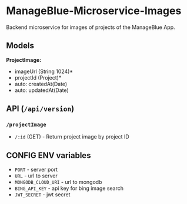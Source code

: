# ManageBlue-Microservice-Images
Backend microservice for images of projects of the ManageBlue App.

## Models

**ProjectImage:**
- imageUrl (String 1024)*
- projectId (Project)*
- auto: createdAt(Date)
- auto: updatedAt(Date)


## API (`/api/version`)

### `/projectImage`
- `/:id` (GET) - Return project image by project ID


## CONFIG ENV variables
- `PORT` - server port
- `URL` - url to server
- `MONGODB_CLOUD_URI` - url to mongodb
- `BING_API_KEY` - api key for bing image search
- `JWT_SECRET` - jwt secret


